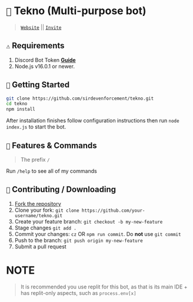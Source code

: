 # `🤖` Tekno (Multi-purpose bot)
> [`Website`](https://tekno-the-bot.repl.co) || [`Invite`](https://tekno-the-bot.repl.co/invite)

## `⚠` Requirements

1. Discord Bot Token **[Guide](https://discordjs.guide/preparations/setting-up-a-bot-application.html#creating-your-bot)**
2. Node.js v16.0.1 or newer.

## `🚀` Getting Started

```sh
git clone https://github.com/sirdevenforcement/tekno.git
cd tekno
npm install
```

After installation finishes follow configuration instructions then run `node index.js` to start the bot.


## `📝` Features & Commands

> The prefix `/`

Run `/help` to see all of my commands

## `🤝` Contributing / Downloading

1. [Fork the repository](https://github.com/sirdevenforcement/tekno/fork)
2. Clone your fork: `git clone https://github.com/your-username/tekno.git`
3. Create your feature branch: `git checkout -b my-new-feature`
4. Stage changes `git add .`
5. Commit your changes: `cz` OR `npm run commit`. Do **not** use `git commit`
6. Push to the branch: `git push origin my-new-feature`
7. Submit a pull request

# NOTE
> It is recommended you use replit for this bot, as that is its main IDE + has replit-only aspects, such as `process.env[x]`
